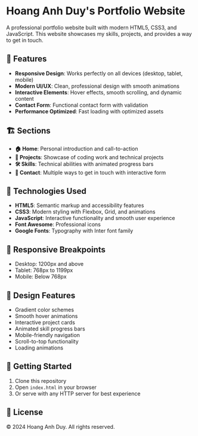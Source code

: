 # Hoang Anh Duy's Portfolio Website

A professional portfolio website built with modern HTML5, CSS3, and JavaScript. This website showcases my skills, projects, and provides a way to get in touch.

## 🌟 Features

- **Responsive Design**: Works perfectly on all devices (desktop, tablet, mobile)
- **Modern UI/UX**: Clean, professional design with smooth animations
- **Interactive Elements**: Hover effects, smooth scrolling, and dynamic content
- **Contact Form**: Functional contact form with validation
- **Performance Optimized**: Fast loading with optimized assets

## 🏗️ Sections

- **🏠 Home**: Personal introduction and call-to-action
- **🚀 Projects**: Showcase of coding work and technical projects
- **🛠️ Skills**: Technical abilities with animated progress bars
- **📧 Contact**: Multiple ways to get in touch with interactive form

## 🚀 Technologies Used

- **HTML5**: Semantic markup and accessibility features
- **CSS3**: Modern styling with Flexbox, Grid, and animations
- **JavaScript**: Interactive functionality and smooth user experience
- **Font Awesome**: Professional icons
- **Google Fonts**: Typography with Inter font family

## 📱 Responsive Breakpoints

- Desktop: 1200px and above
- Tablet: 768px to 1199px
- Mobile: Below 768px

## 🎨 Design Features

- Gradient color schemes
- Smooth hover animations
- Interactive project cards
- Animated skill progress bars
- Mobile-friendly navigation
- Scroll-to-top functionality
- Loading animations

## 🚀 Getting Started

1. Clone this repository
2. Open `index.html` in your browser
3. Or serve with any HTTP server for best experience

## 📄 License

© 2024 Hoang Anh Duy. All rights reserved.